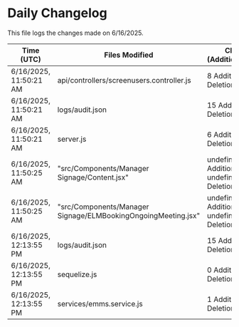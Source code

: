 # Daily Changelog

This file logs the changes made on 6/16/2025.

| Time (UTC)             | Files Modified                    | Changes (Addition/Deletion) |
|------------------------|-----------------------------------|-----------------------------|
| 6/16/2025, 11:50:21 AM | api/controllers/screenusers.controller.js | 8 Additions & 8 Deletions |
| 6/16/2025, 11:50:21 AM | logs/audit.json | 15 Additions & 15 Deletions |
| 6/16/2025, 11:50:21 AM | server.js | 6 Additions & 0 Deletions |
| 6/16/2025, 11:50:25 AM | "src/Components/Manager Signage/Content.jsx" | undefined Additions & undefined Deletions|
| 6/16/2025, 11:50:25 AM | "src/Components/Manager Signage/ELMBookingOngoingMeeting.jsx" | undefined Additions & undefined Deletions|
| 6/16/2025, 12:13:55 PM | logs/audit.json | 15 Additions & 15 Deletions|
| 6/16/2025, 12:13:55 PM | sequelize.js | 0 Additions & 1 Deletions|
| 6/16/2025, 12:13:55 PM | services/emms.service.js | 1 Additions & 1 Deletions|

